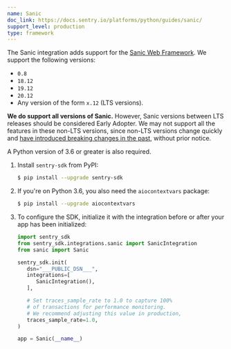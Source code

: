 ```yaml
---
name: Sanic
doc_link: https://docs.sentry.io/platforms/python/guides/sanic/
support_level: production
type: framework
---
```


The Sanic integration adds support for the [Sanic Web
Framework](https://github.com/huge-success/sanic). We support the following versions:

- `0.8`
- `18.12`
- `19.12`
- `20.12`
- Any version of the form `x.12` (LTS versions).

**We do support all versions of Sanic.** However, Sanic versions between LTS releases should be considered Early Adopter. We may not support all the features in these non-LTS versions, since non-LTS versions change quickly and [have introduced breaking changes in the past](https://github.com/huge-success/sanic/issues/1532), without prior notice.

A Python version of 3.6 or greater is also required.

1. Install `sentry-sdk` from PyPI:

   ```bash
   $ pip install --upgrade sentry-sdk
   ```

2. If you're on Python 3.6, you also need the `aiocontextvars` package:

   ```bash
   $ pip install --upgrade aiocontextvars
   ```

3. To configure the SDK, initialize it with the integration before or after your app has been initialized:

   ```python
   import sentry_sdk
   from sentry_sdk.integrations.sanic import SanicIntegration
   from sanic import Sanic

   sentry_sdk.init(
      dsn="___PUBLIC_DSN___",
      integrations=[
         SanicIntegration(),
      ],

      # Set traces_sample_rate to 1.0 to capture 100%
      # of transactions for performance monitoring.
      # We recommend adjusting this value in production,
      traces_sample_rate=1.0,
   )

   app = Sanic(__name__)
   ```

<!-- TODO-ADD-VERIFICATION-EXAMPLE -->
